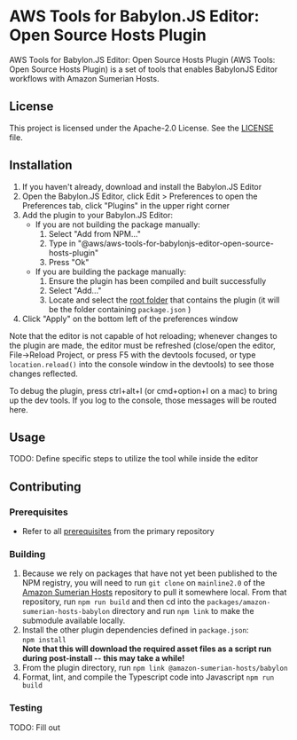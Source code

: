 # AWS Tools for Babylon.JS Editor: Open Source Hosts Plugin

AWS Tools for Babylon.JS Editor: Open Source Hosts Plugin (AWS Tools: Open Source Hosts Plugin) is a set of tools that enables BabylonJS Editor workflows with Amazon Sumerian Hosts.

## License

This project is licensed under the Apache-2.0 License. See the [LICENSE](LICENSE) file.

## Installation

1. If you haven't already, download and install the Babylon.JS Editor
1. Open the Babylon.JS Editor, click Edit > Preferences to open the Preferences tab, click "Plugins" in the upper right corner
1. Add the plugin to your Babylon.JS Editor:
   - If you are not building the package manually:
     1. Select "Add from NPM..."
     1. Type in "@aws/aws-tools-for-babylonjs-editor-open-source-hosts-plugin"
     1. Press "Ok"
   - If you are building the package manually:
     1. Ensure the plugin has been compiled and built successfully
     1. Select "Add..."
     1. Locate and select the [root folder](.) that contains the plugin (it will be the folder containing `package.json` )
1. Click "Apply" on the bottom left of the preferences window

Note that the editor is not capable of hot reloading; whenever changes to the plugin are made, the editor must be refreshed (close/open the editor, File->Reload Project, or press F5 with the devtools focused, or type `location.reload()` into the console window in the devtools) to see those changes reflected.

To debug the plugin, press ctrl+alt+I (or cmd+option+I on a mac) to bring up the dev tools. If you log to the console, those messages will be routed here.

## Usage

TODO: Define specific steps to utilize the tool while inside the editor

## Contributing

### Prerequisites

- Refer to all [prerequisites](https://github.com/aws-samples/aws-tools-for-babylonjs-editor/README.md#prerequisites) from the primary repository

### Building

1. Because we rely on packages that have not yet been published to the NPM registry, you will need to run `git clone` on `mainline2.0` of the [Amazon Sumerian Hosts](https://github.com/aws-samples/amazon-sumerian-hosts/tree/mainline2.0) repository to pull it somewhere local. From that repository, run `npm run build` and then cd into the `packages/amazon-sumerian-hosts-babylon` directory and run `npm link` to make the submodule available locally.
1. Install the other plugin dependencies defined in `package.json`:  
   `npm install`  
   **Note that this will download the required asset files as a script run during post-install -- this may take a while!**
1. From the plugin directory, run `npm link @amazon-sumerian-hosts/babylon`
1. Format, lint, and compile the Typescript code into Javascript
   `npm run build`

### Testing

TODO: Fill out
